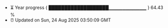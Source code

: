- ⏳ Year progress { ███████████████████▁▁▁▁▁▁▁▁▁▁▁ } 64.43 %
- ⏰ Updated on Sun, 24 Aug 2025 03:50:09 GMT

